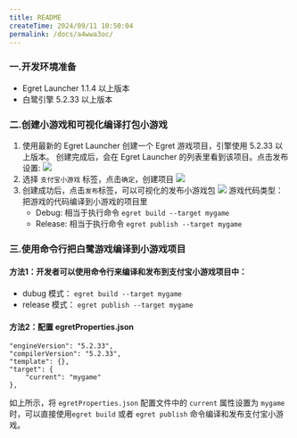 ```yaml
---
title: README
createTime: 2024/09/11 10:50:04
permalink: /docs/a4wwa3oc/
---
```

### 一.开发环境准备

* Egret Launcher 1.1.4 以上版本
* 白鹭引擎 5.2.33 以上版本

### 二.创建小游戏和可视化编译打包小游戏

1. 使用最新的 Egret Launcher 创建一个 Egret 游戏项目，引擎使用 5.2.33 以上版本。
创建完成后，会在 Egret Launcher 的列表里看到该项目。点击发布设置:
![](p1.png)
2. 选择 `支付宝小游戏` 标签，点击`确定`，创建项目
![](p2.png)
3. 创建成功后，点击`发布`标签，可以可视化的发布小游戏包
![](p3.png)
游戏代码类型：把游戏的代码编译到小游戏的项目里
	* Debug: 相当于执行命令 `egret build --target mygame`
	* Release: 相当于执行命令 `egret publish --target mygame`

### 三.使用命令行把白鹭游戏编译到小游戏项目
#### 方法1：开发者可以使用命令行来编译和发布到支付宝小游戏项目中：

  * dubug 模式： ```egret build --target mygame```
  * release 模式： ```egret publish --target mygame```

#### 方法2：配置 egretProperties.json

```
"engineVersion": "5.2.33",
"compilerVersion": "5.2.33",
"template": {},
"target": {
	"current": "mygame"
},
```

如上所示，将 `egretProperties.json` 配置文件中的 `current` 属性设置为 `mygame` 时，可以直接使用```egret build``` 或者 ```egret publish``` 命令编译和发布支付宝小游戏。
